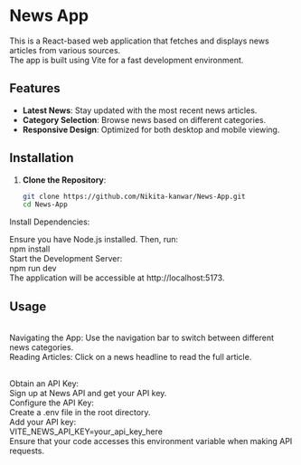 # News App

This is a React-based web application that fetches and displays news articles from various sources.<br>
The app is built using Vite for a fast development environment.

## Features

- **Latest News**: Stay updated with the most recent news articles.
- **Category Selection**: Browse news based on different categories.
- **Responsive Design**: Optimized for both desktop and mobile viewing.

## Installation

1. **Clone the Repository**:

   ```bash
   git clone https://github.com/Nikita-kanwar/News-App.git
   cd News-App
   
Install Dependencies:
<br>

Ensure you have Node.js installed. Then, run:
<br>
npm install
<br>
Start the Development Server:
<br>
npm run dev
<br>
The application will be accessible at http://localhost:5173.
<br>

## Usage
<br>
Navigating the App: Use the navigation bar to switch between different news categories.
<br>
Reading Articles: Click on a news headline to read the full article.
<br>

## 
Obtain an API Key:
<br>
Sign up at News API and get your API key.
<br>
Configure the API Key:
<br>
Create a .env file in the root directory.
<br>
Add your API key:
<br>
VITE_NEWS_API_KEY=your_api_key_here
<br>
Ensure that your code accesses this environment variable when making API requests.
